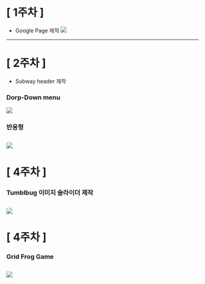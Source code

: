 # [ 1주차 ]
>
* Google Page 제작
![](https://images.velog.io/images/neity16/post/da813115-4f63-4e46-b175-1f4977fda492/image.png)
---
# [ 2주차 ]
>
* Subway header 제작
### Dorp-Down menu
![](https://images.velog.io/images/neity16/post/a9262f4e-2a9f-4a64-b418-e8bdf70ec697/ezgif.com-gif-maker.gif)
### 반응형
![](https://images.velog.io/images/neity16/post/276119d8-70c4-45e1-9a79-0dd6f6feef0b/ezgif.com-gif-maker%20(1).gif)
---
# [ 4주차 ]
>
### Tumblbug 이미지 슬라이더 제작
![](https://images.velog.io/images/neity16/post/2e4c3b52-04e1-4a5a-bbad-23d0756ee2ba/%E1%84%90%E1%85%A5%E1%86%B7%E1%84%87%E1%85%B3%E1%86%AF%E1%84%87%E1%85%A5%E1%86%A8%20%E1%84%89%E1%85%B3%E1%86%AF%E1%84%85%E1%85%A1%E1%84%8B%E1%85%B5%E1%84%83%E1%85%A5.gif)
---
# [ 4주차 ]
>
### Grid Frog Game
![](https://images.velog.io/images/neity16/post/75434e15-77db-4252-9835-7f2b58a56087/grid%E1%84%81%E1%85%B3%E1%87%80%E1%84%82%E1%85%A2%E1%84%80%E1%85%B5.png)
---
